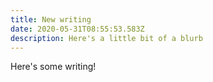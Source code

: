 ```yaml
---
title: New writing
date: 2020-05-31T08:55:53.583Z
description: Here's a little bit of a blurb
---
```

Here's some writing!